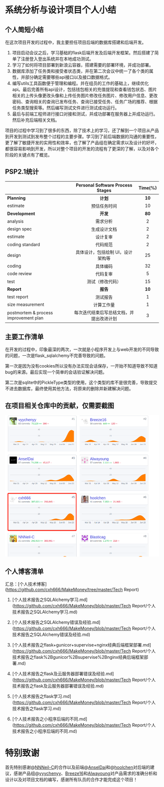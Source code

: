# 系统分析与设计项目个人小结

## 个人简短小结

在这次项目开发的过程中，我主要担任项目后端的数据库搭建和后端开发。

1. 项目启动会议之后，学习基础的flask后端开发及后端开发框架。然后搭建了简单了注册登入登出系统并在本地成功测试。
2. 学习了如何将项目部署到新浪云容器，搭建需要的部署环境，并成功部署。
3. 数据库添加了任务类和接受者状态类，并在第二次会议中统一了各个类的属性，并部分确定需要哪些api接口以及接口数据格式。
4. 编写utils工具函数便于管理和编程。并在组员的工作的基础上，继续优化api。最后完善所有api设计，包括钱包相关的充值提现和查看钱包状态、图片相关的上传头像更改头像和上传任务图片修改任务图片、修改用户信息、更改密码、查询相关的查询已发布任务、查询已接受任务、任务广场的推荐、根据任务类型搜索等。然后编写测试文件进行测试成功运行。
5. 最后与前端工程师进行接口对接和测试，并成功部署在服务器上并成功运行。然后补充后端相关文档。

项目的过程中学习到了很多的东西，除了技术上的学习，还了解到一个项目从产品到开发到测试到发布整个过程的主要步骤。学习到了前后端数据的沟通的重要性，更了解了敏捷开发的实用性和效率，也了解了产品组在确定需求以及设计的好坏，都很容易影响到开发，所以对整个项目的开发的流程有了更深的了解，以及对各个阶段的关键点有了概览。

## PSP2.1统计

|                                       |     Personal Software Process Stages     | Time(%) |
| ------------------------------------- | :--------------------------------------: | :-----: |
| **Planning**                          |                 **计划**                 | **10**  |
| estimate                              |               预估任务时间               |   10    |
| **Development**                       |                 **开发**                 | **80**  |
| analysis                              |                 需求分析                 |    2    |
| design spec                           |               生成设计文档               |    2    |
| estimate                              |                 设计复审                 |    2    |
| coding standard                       |                 代码规范                 |    2    |
| design                                |    具体设计，包括绘制 UI，设计架构等     |   25    |
| coding                                |                 具体编码                 |   32    |
| code review                           |                 代码复审                 |    5    |
| test                                  |             测试（修改代码）             |   15    |
| **Report**                            |                 **报告**                 | **10**  |
| test report                           |                 测试报告                 |    1    |
| size measurement                      |                计算工作量                |    1    |
| postmortem & process improvement plan | 每次迭代结束后写总结文档，并提出改进计划 |    3    |


## 主要工作清单

在开发的过程中，印象最深的两次，一次就是小程序开发上与web开发的不同导致的问题，一次是flask_sqlalchemy不完善导致的问题。

第一次是因为没有cookies所以没有办法实现会话保存，一开始不知道导致不知道bug的来源。最后实现一个简单的会话验证解决问题。

第二次是sqlite中的PickleType类型的使用，这个类型的库不是很完善，导致提交不进去数据库，最终使用其他方法，将原来的删除并新建解决问题。

## 在项目相关仓库中的贡献，仅需要截图

![images](微信图片_20190630155528.png)

## 个人博客清单

汇总：[个人技术博客](https://github.com/cxh666/MakeMoney/tree/master/Tech Report)

1. [个人技术报告之SQLAlchemy学习.md](https://github.com/cxh666/MakeMoney/blob/master/Tech Report/个人技术报告之SQLAlchemy学习.md)

2. [个人技术报告之SQLAlchemy错误及经验.md](https://github.com/cxh666/MakeMoney/blob/master/Tech Report/个人技术报告之SQLAlchemy错误及经验.md)

3. [个人技术报告之flask+gunicor+supervise+nginx经典后端框架部署.md](https://github.com/cxh666/MakeMoney/blob/master/Tech Report/个人技术报告之flask%2Bgunicor%2Bsupervise%2Bnginx经典后端框架部署.md)
4. [个人技术报告之flask及云服务器部署错误及经验.md](https://github.com/cxh666/MakeMoney/blob/master/Tech Report/个人技术报告之flask及云服务器部署错误及经验.md)
5. [个人技术报告之flask学习.md](https://github.com/cxh666/MakeMoney/blob/master/Tech Report/个人技术报告之flask学习.md)
6. [个人技术报告之小程序后端的不同.md](https://github.com/cxh666/MakeMoney/blob/master/Tech Report/个人技术报告之小程序后端的不同.md)

# 特别致谢

首先特别感谢@[NNNeil-C](https://github.com/NNNeil-C)的合作以及前端@[AnselDai](https://github.com/AnselDai)和@[hoolchen](https://github.com/hoolchen)对后端的建议，感谢产品组@[vyychenyy](https://github.com/vyychenyy)、[Breeze16](https://github.com/Breeze16)和[Alwayoung](https://github.com/Alwayoung)对产品需求的准确分析和设计以及对项目文档的编写，感谢所有队员的合作才能完成这个项目！
